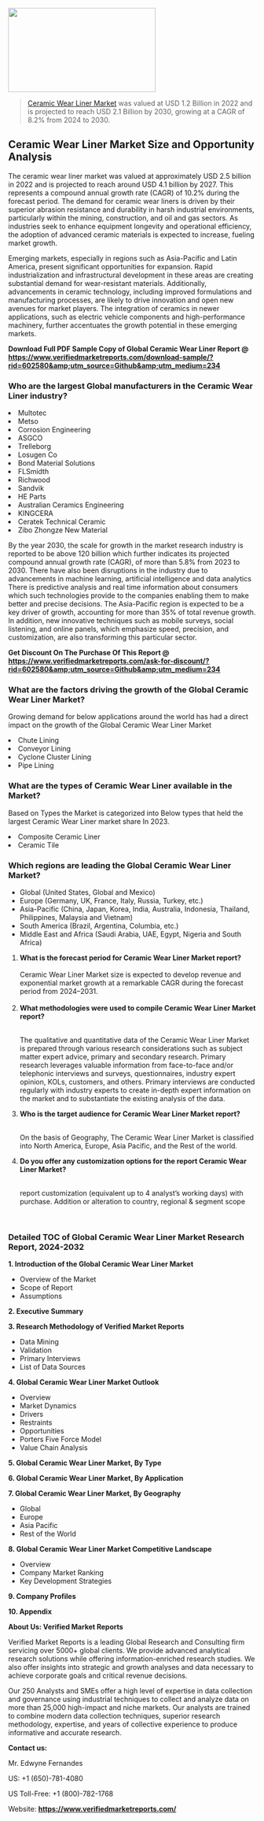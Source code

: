 <img src="https://ffe5etoiles.com/wp-content/uploads/2024/12/MST1-300x171.png" alt="" width="300" height="171" class="alignnone size-medium wp-image-20088" /><blockquote><p><p><a href="https://www.verifiedmarketreports.com/download-sample/?rid=602580&utm_source=Github&utm_medium=234" target="_blank">Ceramic Wear Liner Market</a> was valued at USD 1.2 Billion in 2022 and is projected to reach USD 2.1 Billion by 2030, growing at a CAGR of 8.2% from 2024 to 2030.</p></blockquote><p><h2>Ceramic Wear Liner Market Size and Opportunity Analysis</h2><p>The ceramic wear liner market was valued at approximately USD 2.5 billion in 2022 and is projected to reach around USD 4.1 billion by 2027. This represents a compound annual growth rate (CAGR) of 10.2% during the forecast period. The demand for ceramic wear liners is driven by their superior abrasion resistance and durability in harsh industrial environments, particularly within the mining, construction, and oil and gas sectors. As industries seek to enhance equipment longevity and operational efficiency, the adoption of advanced ceramic materials is expected to increase, fueling market growth.</p><p>Emerging markets, especially in regions such as Asia-Pacific and Latin America, present significant opportunities for expansion. Rapid industrialization and infrastructural development in these areas are creating substantial demand for wear-resistant materials. Additionally, advancements in ceramic technology, including improved formulations and manufacturing processes, are likely to drive innovation and open new avenues for market players. The integration of ceramics in newer applications, such as electric vehicle components and high-performance machinery, further accentuates the growth potential in these emerging markets.</p></p><p class=""><strong>Download Full PDF Sample Copy of Global Ceramic Wear Liner Report @ <a href="https://www.verifiedmarketreports.com/download-sample/?rid=602580&amp;utm_source=Github&amp;utm_medium=234" target="_blank">https://www.verifiedmarketreports.com/download-sample/?rid=602580&amp;utm_source=Github&amp;utm_medium=234</a></strong></p><h3 id="" class="">Who are the largest Global manufacturers in the Ceramic Wear Liner industry?</h3><p><li>Multotec</li><li> Metso</li><li> Corrosion Engineering</li><li> ASGCO</li><li> Trelleborg</li><li> Losugen Co</li><li> Bond Material Solutions</li><li> FLSmidth</li><li> Richwood</li><li> Sandvik</li><li> HE Parts</li><li> Australian Ceramics Engineering</li><li> KINGCERA</li><li> Ceratek Technical Ceramic</li><li> Zibo Zhongze New Material</li></p><div class=""><div class="" dir="" data-message-author-role="" data-message-id="" data-message-model-slug=""><div class=""><div class=""><div class=""><div class="" dir="" data-message-author-role="" data-message-id="" data-message-model-slug=""><div class=""><div class=""><p>By the year 2030, the scale for growth in the market research industry is reported to be above 120 billion which further indicates its projected compound annual growth rate (CAGR), of more than 5.8% from 2023 to 2030. There have also been disruptions in the industry due to advancements in machine learning, artificial intelligence and data analytics There is predictive analysis and real time information about consumers which such technologies provide to the companies enabling them to make better and precise decisions. The Asia-Pacific region is expected to be a key driver of growth, accounting for more than 35% of total revenue growth. In addition, new innovative techniques such as mobile surveys, social listening, and online panels, which emphasize speed, precision, and customization, are also transforming this particular sector.</p><p><strong>Get Discount On The Purchase Of This Report @&nbsp; <a href="https://www.verifiedmarketreports.com/ask-for-discount/?rid=602580&amp;utm_source=Github&amp;utm_medium=234" target="_blank">https://www.verifiedmarketreports.com/ask-for-discount/?rid=602580&amp;utm_source=Github&amp;utm_medium=234</a></strong></p></div></div></div></div></div></div></div></div><h3 id="" class="">What are the factors driving the growth of the Global Ceramic Wear Liner Market?</h3><p id="" class="">Growing demand for below applications around the world has had a direct impact on the growth of the Global Ceramic Wear Liner Market</p><p id="" class=""><li>Chute Lining</li><li> Conveyor Lining</li><li> Cyclone Cluster Lining</li><li> Pipe Lining</li></p><h3 id="" class="">What are the types of Ceramic Wear Liner available in the Market?</h3><p id="" class="">Based on Types the Market is categorized into Below types that held the largest Ceramic Wear Liner market share In 2023.</p><p id="" class=""><li>Composite Ceramic Liner</li><li> Ceramic Tile</li></p><h3 id="" class="">Which regions are leading the Global Ceramic Wear Liner Market?</h3><ul><li>Global (United States, Global and Mexico)</li><li>Europe (Germany, UK, France, Italy, Russia, Turkey, etc.)</li><li>Asia-Pacific (China, Japan, Korea, India, Australia, Indonesia, Thailand, Philippines, Malaysia and Vietnam)</li><li>South America (Brazil, Argentina, Columbia, etc.)</li><li>Middle East and Africa (Saudi Arabia, UAE, Egypt, Nigeria and South Africa)</li></ul><p><ol><li><strong>What is the forecast period for Ceramic Wear Liner Market report?<br /></strong><br /><span data-sheets-root="1" data-sheets-value="{&quot;1&quot;:2,&quot;2&quot;:&quot;XXXX size is expected to develop revenue and exponential market growth at a remarkable CAGR during the forecast period from 2024&ndash;2030.&quot;}" data-sheets-userformat="{&quot;2&quot;:12674,&quot;4&quot;:{&quot;1&quot;:2,&quot;2&quot;:16776960},&quot;10&quot;:2,&quot;11&quot;:0,&quot;15&quot;:&quot;Arial&quot;,&quot;16&quot;:12}">Ceramic Wear Liner Market size is expected to develop revenue and exponential market growth at a remarkable CAGR during the forecast period from 2024&ndash;2031.</span><br /><br /></li><li><strong>What methodologies were used to compile Ceramic Wear Liner Market report?<br /><br /></strong><p>The qualitative and quantitative data of the&nbsp;Ceramic Wear Liner Market is prepared through various research considerations such as subject matter expert advice, primary and secondary research. Primary research leverages valuable information from face-to-face and/or telephonic interviews and surveys, questionnaires, industry expert opinion, KOLs, customers, and others. Primary interviews are conducted regularly with industry experts to create in-depth expert information on the market and to substantiate the existing analysis of the data.&nbsp;</p></li><li><strong>Who is the target audience for Ceramic Wear Liner Market report?<br /><br /></strong><p>On the basis of Geography, The&nbsp;Ceramic Wear Liner Market is classified into North America, Europe, Asia Pacific, and the Rest of the world.</p></li><li><strong>Do you offer any customization options for the report Ceramic Wear Liner Market?<br /><br /></strong><p>report customization (equivalent up to 4 analyst&rsquo;s working days) with purchase. Addition or alteration to country, regional &amp; segment scope</p><p>&nbsp;</p></li></ol></p><h3 id="" class="">Detailed TOC of Global Ceramic Wear Liner Market Research Report, 2024-2032</h3><p id="" class=""><strong>1. Introduction of the Global Ceramic Wear Liner Market</strong></p><ul><li>Overview of the Market</li><li>Scope of Report</li><li>Assumptions</li></ul><p id="" class=""><strong>2. Executive Summary</strong></p><p id="" class=""><strong>3. Research Methodology of&nbsp;Verified Market Reports</strong></p><ul><li>Data Mining</li><li>Validation</li><li>Primary Interviews</li><li>List of Data Sources</li></ul><p id="" class=""><strong>4. Global Ceramic Wear Liner Market Outlook</strong></p><ul><li>Overview</li><li>Market Dynamics</li><li>Drivers</li><li>Restraints</li><li>Opportunities</li><li>Porters Five Force Model</li><li>Value Chain Analysis</li></ul><p id="" class=""><strong>5. Global Ceramic Wear Liner Market, By&nbsp;Type</strong></p><p id="" class=""><strong>6. Global Ceramic Wear Liner Market, By Application</strong></p><p id="" class=""><strong>7. Global Ceramic Wear Liner Market, By Geography</strong></p><ul><li>Global</li><li>Europe</li><li>Asia Pacific</li><li>Rest of the World</li></ul><p id="" class=""><strong>8. Global Ceramic Wear Liner Market Competitive Landscape</strong></p><ul><li>Overview</li><li>Company Market Ranking</li><li>Key Development Strategies</li></ul><p id="" class=""><strong>9. Company Profiles</strong></p><p id="" class=""><strong>10. Appendix</strong></p><p id="" class=""><strong>About Us: Verified Market Reports</strong></p><p id="" class="">Verified Market Reports is a leading Global Research and Consulting firm servicing over 5000+ global clients. We provide advanced analytical research solutions while offering information-enriched research studies. We also offer insights into strategic and growth analyses and data necessary to achieve corporate goals and critical revenue decisions.</p><p id="" class="">Our 250 Analysts and SMEs offer a high level of expertise in data collection and governance using industrial techniques to collect and analyze data on more than 25,000 high-impact and niche markets. Our analysts are trained to combine modern data collection techniques, superior research methodology, expertise, and years of collective experience to produce informative and accurate research.</p><p id="" class=""><strong>Contact us:</strong></p><p id="" class="">Mr. Edwyne Fernandes</p><p id="" class="">US: +1 (650)-781-4080</p><p id="" class="">US Toll-Free: +1 (800)-782-1768</p><p id="" class="">Website: <a target="" data-test-app-aware-link=""><strong>https://www.verifiedmarketreports.com/</strong></a></p>
